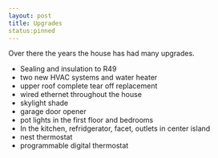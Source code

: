 ```yaml
--- 
layout: post
title: Upgrades
status:pinned
---
```


Over there the years the house has had many upgrades.  

* Sealing and insulation to R49
* two new HVAC systems and water heater
* upper roof complete tear off replacement
* wired ethernet throughout the house
* skylight shade
* garage door opener
* pot lights in the first floor and bedrooms
* In the kitchen, refridgerator, facet, outlets in center island
* nest thermostat
* programmable digital thermostat
